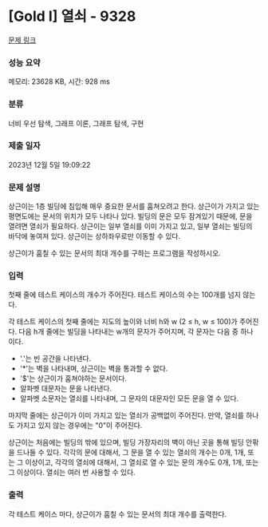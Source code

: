 # [Gold I] 열쇠 - 9328 

[문제 링크](https://www.acmicpc.net/problem/9328) 

### 성능 요약

메모리: 23628 KB, 시간: 928 ms

### 분류

너비 우선 탐색, 그래프 이론, 그래프 탐색, 구현

### 제출 일자

2023년 12월 5일 19:09:22

### 문제 설명

<p>상근이는 1층 빌딩에 침입해 매우 중요한 문서를 훔쳐오려고 한다. 상근이가 가지고 있는 평면도에는 문서의 위치가 모두 나타나 있다. 빌딩의 문은 모두 잠겨있기 때문에, 문을 열려면 열쇠가 필요하다. 상근이는 일부 열쇠를 이미 가지고 있고, 일부 열쇠는 빌딩의 바닥에 놓여져 있다. 상근이는 상하좌우로만 이동할 수 있다.</p>

<p>상근이가 훔칠 수 있는 문서의 최대 개수를 구하는 프로그램을 작성하시오.</p>

### 입력 

 <p>첫째 줄에 테스트 케이스의 개수가 주어진다. 테스트 케이스의 수는 100개를 넘지 않는다.</p>

<p>각 테스트 케이스의 첫째 줄에는 지도의 높이와 너비 h와 w (2 ≤ h, w ≤ 100)가 주어진다. 다음 h개 줄에는 빌딩을 나타내는 w개의 문자가 주어지며, 각 문자는 다음 중 하나이다.</p>

<ul>
	<li>'.'는 빈 공간을 나타낸다.</li>
	<li>'*'는 벽을 나타내며, 상근이는 벽을 통과할 수 없다.</li>
	<li>'<span>$</span>'는 상근이가 훔쳐야하는 문서이다.</li>
	<li>알파벳 대문자는 문을 나타낸다.</li>
	<li>알파벳 소문자는 열쇠를 나타내며, 그 문자의 대문자인 모든 문을 열 수 있다.</li>
</ul>

<p>마지막 줄에는 상근이가 이미 가지고 있는 열쇠가 공백없이 주어진다. 만약, 열쇠를 하나도 가지고 있지 않는 경우에는 "0"이 주어진다.</p>

<p>상근이는 처음에는 빌딩의 밖에 있으며, 빌딩 가장자리의 벽이 아닌 곳을 통해 빌딩 안팎을 드나들 수 있다. 각각의 문에 대해서, 그 문을 열 수 있는 열쇠의 개수는 0개, 1개, 또는 그 이상이고, 각각의 열쇠에 대해서, 그 열쇠로 열 수 있는 문의 개수도 0개, 1개, 또는 그 이상이다. 열쇠는 여러 번 사용할 수 있다.</p>

### 출력 

 <p>각 테스트 케이스 마다, 상근이가 훔칠 수 있는 문서의 최대 개수를 출력한다.</p>

